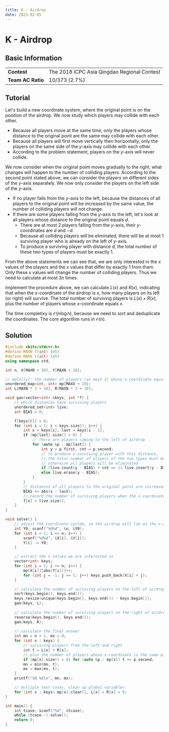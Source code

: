 ```yaml
---
title: K - Airdrop
date: 2023-02-05
---
```


# K - Airdrop

## Basic Information

<table>
<tr>
<td><b>Contest</b></td><td>The 2018 ICPC Asia Qingdao Regional Contest</td>
</tr>
<tr>
<td><b>Team AC Ratio</b></td><td>10/373 (2.7%)</td>
</tr>
</table>

## Tutorial

Let's build a new coordinate system, where the original point is on the position of the airdrop. We now study which players may collide with each other.

* Because all players move at the same time, only the players whose distance to the original point are the same may collide with each other.
* Because all players will first move vertically then horizontally, only the players on the same side of the $y$-axis may collide with each other.
* According to the problem statement, players on the $y$-axis will never collide.

We now consider when the original point moves gradually to the right, what changes will happen to the number of colliding players. According to the second point stated above, we can consider the players on different sides of the $y$-axis separately. We now only consider the players on the left side of the $y$-axis.

* If no player falls from the $y$-axis to the left, because the distances of all players to the original point will be increased by the same value, the number of colliding players will not change.
* If there are some players falling from the $y$-axis to the left, let's look at all players whose distance to the original point equals $d$.
    - There are at most $2$ players falling from the $y$-axis, their $y$-coordinates are $d$ and $-d$.
    - Because all colliding players will be eliminated, there will be at most $1$ surviving player who is already on the left of $y$-axis.
    - To produce a surviving player with distance $d$, the total number of these two types of players must be exactly $1$.

From the above statements we can see that, we are only interested in the $x$ values of the players and the $x$ values that differ by exactly $1$ from them. Only these $x$ values will change the number of colliding players. Thus we need to calculate at most $3n$ times.

Implement the procedure above, we can calculate $L(x)$ and $R(x)$, indicating that when the $x$-coordinate of the airdrop is $x$, how many players on its left (or right) will survive. The total number of surviving players is $L(x) + R(x)$, plus the number of players whose $x$-coordinate equals $x$.

The time completixy is $\mathcal{O}(n\log n)$, because we need to sort and deduplicate the coordinates. The core algorithm runs in $\mathcal{O}(n)$.

## Solution

```c++ linenums="1"
#include <bits/stdc++.h>
#define MAXN ((int) 1e5)
#define MAXX ((int) 1e5)
using namespace std;

int n, X[MAXN + 10], Y[MAXN + 10];

// mp[x][y]: the number of players (at most 2) whose x-coordinate equals x and y-coordinate equals y
unordered_map<int, int> mp[MAXX + 10];
int L[MAXN * 3 + 10], R[MAXN * 3 + 10];

void gao(vector<int> &keys, int *f) {
    // which distances have surviving players
    unordered_set<int> live;
    int BIAS = 0;

    f[keys[0]] = 0;
    for (int i = 1; i < keys.size(); i++) {
        int x = keys[i], last = keys[i - 1];
        if (mp[last].size() > 0) {
            // there are players coming to the left of airdrop
            for (auto &p : mp[last]) {
                int y = p.first, cnt = p.second;
                // to produce a surviving player with this distance,
                // the total number of players of the two types must be 1,
                // otherwise all players will be eliminated
                if (live.count(y - BIAS) + cnt == 1) live.insert(y - BIAS);
                else live.erase(y - BIAS);
            }
        }
        // distances of all players to the original point are increased by the same value
        BIAS += abs(x - last);
        // record the number of surviving players when the x-coordinate of airdrop is x
        f[x] = live.size();
    }
}

void solve() {
    // adjust the coordinate system, so the airdrop will lie on the x-axis
    int Y0; scanf("%d%d", &n, &Y0);
    for (int i = 1; i <= n; i++) {
        scanf("%d%d", &X[i], &Y[i]);
        Y[i] -= Y0;
    }

    // extract the x values we are interested in
    vector<int> keys;
    for (int i = 1; i <= n; i++) {
        mp[X[i]][abs(Y[i])]++;
        for (int j = -1; j <= 1; j++) keys.push_back(X[i] + j);
    }

    // calculate the number of surviving players on the left of airdrop
    sort(keys.begin(), keys.end());
    keys.resize(unique(keys.begin(), keys.end()) - keys.begin());
    gao(keys, L);
    
    // calculate the number of surviving players on the right of airdrop
    reverse(keys.begin(), keys.end());
    gao(keys, R);
    
    // calculate the final answer
    int mn = n + 1, mx = 0;
    for (int x : keys) {
        // surviving players from the left and right
        int t = L[x] + R[x];
        // plus the number of players whose x-coordinate is the same with airdrop
        if (mp[x].size() > 0) for (auto &p : mp[x]) t += p.second;
        mn = min(mn, t);
        mx = max(mx, t);
    }
    printf("%d %d\n", mn, mx);

    // multiple test cases, clean up global variables
    for (int x : keys) mp[x].clear(), L[x] = R[x] = 0;
}

int main() {
    int tcase; scanf("%d", &tcase);
    while (tcase--) solve();
    return 0;
}
```
